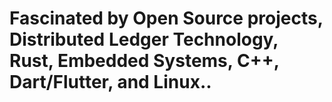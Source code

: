 

# Fascinated by Open Source projects, Distributed Ledger Technology, Rust, Embedded Systems, C++, Dart/Flutter, and Linux..


